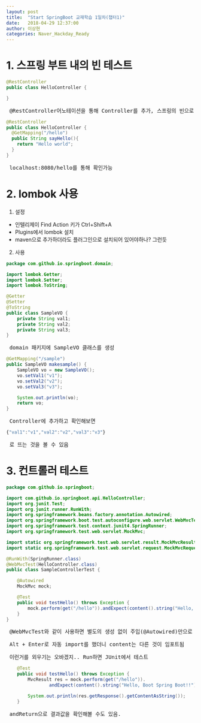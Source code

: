 ```yaml
---
layout: post
title:  "Start SpringBoot 교재학습 1일차(챕터1)"
date:   2018-04-29 12:37:00
author: 이상현
categories: Naver_Hackday_Ready
---
```


# 1. 스프링 부트 내의 빈 테스트
```java
@RestController
public class HelloController {

}
```
<pre> @RestController어노테이션을 통해 Controller를 추가, 스프링의 빈으로 등록되도록 한다. </pre>


```java
@RestController
public class HelloController {
  @GetMapping("/hello")
  public String sayHello(){
    return "Hello world";
  }
}
```
<pre> localhost:8080/hello를 통해 확인가능 </pre>

# 2. lombok 사용
1. 설정
- 인텔리제이 Find Action 키가 Ctrl+Shift+A
- Plugins에서 lombok 설치
- maven으로 추가하더라도 플러그인으로 설치되어 있어야하나? 그런듯

2. 사용

```java
package com.github.io.springboot.domain;

import lombok.Getter;
import lombok.Setter;
import lombok.ToString;

@Getter
@Setter
@ToString
public class SampleVO {
    private String val1;
    private String val2;
    private String val3;
}
```
<pre> domain 패키지에 SampleVO 클래스를 생성 </pre>

```java
@GetMapping("/sample")
public SampleVO makesample() {
    SampleVO vo = new SampleVO();
    vo.setVal1("v1");
    vo.setVal2("v2");
    vo.setVal3("v3");

    System.out.println(vo);
    return vo;
}
```
<pre> Controller에 추가하고 확인해보면 </pre>
```js
{"val1":"v1","val2":"v2","val3":"v3"}
```
<pre> 로 뜨는 것을 볼 수 있음 </pre>

# 3. 컨트롤러 테스트
```java
package com.github.io.springboot;

import com.github.io.springboot.api.HelloController;
import org.junit.Test;
import org.junit.runner.RunWith;
import org.springframework.beans.factory.annotation.Autowired;
import org.springframework.boot.test.autoconfigure.web.servlet.WebMvcTest;
import org.springframework.test.context.junit4.SpringRunner;
import org.springframework.test.web.servlet.MockMvc;

import static org.springframework.test.web.servlet.result.MockMvcResultMatchers.content;
import static org.springframework.test.web.servlet.request.MockMvcRequestBuilders.get;

@RunWith(SpringRunner.class)
@WebMvcTest(HelloController.class)
public class SampleControllerTest {

    @Autowired
    MockMvc mock;

    @Test
    public void testHello() throws Exception {
        mock.perform(get("/hello")).andExpect(content().string("Hello, Boot Spring Boot!!"));
    }
}
```
<pre> @WebMvcTest와 같이 사용하면 별도의 생성 없이 주입(@Autowired)만으로 코드를 작성할 수 있다. </pre>
<pre> Alt + Enter로 자동 import를 했더니 content는 다른 것이 임포트됨 </pre>
<pre> 이런거를 외우기는 오바겠지.. Run하면 JUnit에서 테스트 </pre>

```java
    @Test
    public void testHello() throws Exception {
        MvcResult res = mock.perform(get("/hello")).
                andExpect(content().string("Hello, Boot Spring Boot!!")).andReturn();

        System.out.println(res.getResponse().getContentAsString());
    }
```
<pre> andReturn으로 결과값을 확인해볼 수도 있음. </pre>
